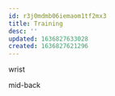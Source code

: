 ```yaml
---
id: r3j0mdmb06iemaom1tf2mx3
title: Training
desc: ''
updated: 1636827633028
created: 1636827621296
---
```


wrist

mid-back
